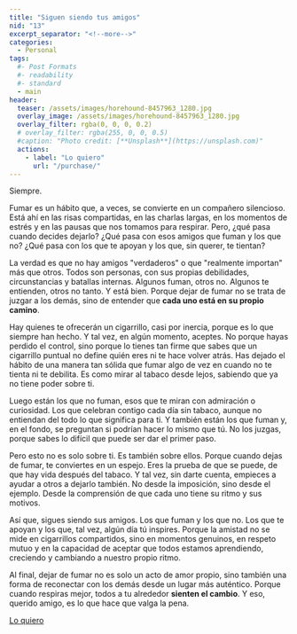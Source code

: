 ```yaml
---
title: "Siguen siendo tus amigos"
nid: "13"
excerpt_separator: "<!--more-->"
categories:
  - Personal
tags:
  #- Post Formats
  #- readability
  #- standard
  - main
header:
  teaser: /assets/images/horehound-8457963_1280.jpg
  overlay_image: /assets/images/horehound-8457963_1280.jpg
  overlay_filter: rgba(0, 0, 0, 0.2)
  # overlay_filter: rgba(255, 0, 0, 0.5)
  #caption: "Photo credit: [**Unsplash**](https://unsplash.com)"
  actions:
    - label: "Lo quiero"
      url: "/purchase/"
---
```


Siempre.

<!--more-->

Fumar es un hábito que, a veces, se convierte en un compañero silencioso. Está ahí en las risas compartidas, en las charlas largas, en los momentos de estrés y en las pausas que nos tomamos para respirar. Pero, ¿qué pasa cuando decides dejarlo? ¿Qué pasa con esos amigos que fuman y los que no? ¿Qué pasa con los que te apoyan y los que, sin querer, te tientan?

La verdad es que no hay amigos "verdaderos" o que "realmente importan" más que otros. Todos son personas, con sus propias debilidades, circunstancias y batallas internas. Algunos fuman, otros no. Algunos te entienden, otros no tanto. Y está bien. Porque dejar de fumar no se trata de juzgar a los demás, sino de entender que **cada uno está en su propio camino**.

Hay quienes te ofrecerán un cigarrillo, casi por inercia, porque es lo que siempre han hecho. Y tal vez, en algún momento, aceptes. No porque hayas perdido el control, sino porque lo tienes tan firme que sabes que un cigarrillo puntual no define quién eres ni te hace volver atrás. Has dejado el hábito de una manera tan sólida que fumar algo de vez en cuando no te tienta ni te debilita. Es como mirar al tabaco desde lejos, sabiendo que ya no tiene poder sobre ti.

Luego están los que no fuman, esos que te miran con admiración o curiosidad. Los que celebran contigo cada día sin tabaco, aunque no entiendan del todo lo que significa para ti. Y también están los que fuman y, en el fondo, se preguntan si podrían hacer lo mismo que tú. No los juzgas, porque sabes lo difícil que puede ser dar el primer paso.

Pero esto no es solo sobre ti. Es también sobre ellos. Porque cuando dejas de fumar, te conviertes en un espejo. Eres la prueba de que se puede, de que hay vida después del tabaco. Y tal vez, sin darte cuenta, empieces a ayudar a otros a dejarlo también. No desde la imposición, sino desde el ejemplo. Desde la comprensión de que cada uno tiene su ritmo y sus motivos.

Así que, sigues siendo sus amigos. Los que fuman y los que no. Los que te apoyan y los que, tal vez, algún día tú inspires. Porque la amistad no se mide en cigarrillos compartidos, sino en momentos genuinos, en respeto mutuo y en la capacidad de aceptar que todos estamos aprendiendo, creciendo y cambiando a nuestro propio ritmo.

Al final, dejar de fumar no es solo un acto de amor propio, sino también una forma de reconectar con los demás desde un lugar más auténtico. Porque cuando respiras mejor, todos a tu alrededor **sienten el cambio**. Y eso, querido amigo, es lo que hace que valga la pena.

[Lo quiero](../../purchase/)